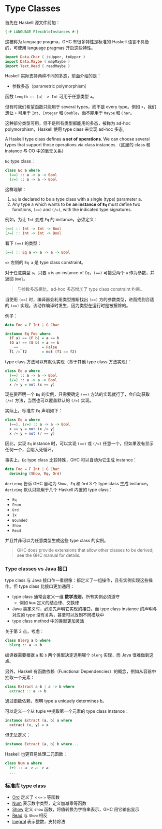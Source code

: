 # Type Classes

首先在 Haskell 源文件前加：

```Haskell
{-# LANGUAGE FlexibleInstances #-}
```

这被称为 language pragma，GHC 有很多特性是标准的 Haskell 语言不具备的，可使用 language pragmas 开启这些特性。

```Haskell
import Data.Char ( isUpper, toUpper )
import Data.Maybe ( mapMaybe )
import Text.Read ( readMaybe )
```

Haskell 实际支持两种不同的多态，前面介绍的是：

* 参数多态（parametric polymorphism）

函数 `length :: [a] -> Int` 可用于任意类型 `a`。

但有时我们希望函数只能用于 several types，而不是 every type。例如 `+`，我们想让 `+` 可用于 `Int`、`Integer` 和 `Double`，而不能用于 `Maybe` 和 `Char`。

这种部分类型可用，但不是所有类型都能用的多态，被称为 ad-hoc polymorphism，Haskell 使用 type class 来实现 ad-hoc 多态。

A Haskell type class defines **a set of operations**. We can choose several types that support those operations via class instances.（这里的 class 和 instance 与 OO 中的毫无关系）

`Eq` type class：

```Haskell
class Eq a where
  (==) :: a -> a -> Bool
  (/=) :: a -> a -> Bool
```

这样理解：

1. `Eq` is declared to be a type class with a single (type) parameter a.
2. Any type a which wants to be **an instance of `Eq`** must define two functions, `(==)` and `(/=)`, with the indicated type signatures.

例如，为让 `Int` 变成 `Eq` 的 instance，必须定义：

```Haskell
(==) :: Int -> Int -> Bool
(/=) :: Int -> Int -> Bool
```

看下 `(==)` 的类型：

```Haskell
(==) :: Eq a => a -> a -> Bool
```

`=>` 左侧的 `Eq a` 是 type class constraint。

对于任意类型 `a`，只要 `a` is an instance of `Eq`，`(==)` 可接受两个 `a` 作为参数，并返回 `Bool`。

>与参数多态相比，ad-hoc 多态增加了 type class constraint 约束。

当使用 `(==)` 时，编译器会利用类型推断找出 `(==)` 方的参数类型，进而找到合适的 `(==)` 实现。该动作编译时发生，因为类型在运行时是被擦除的。

例子：

```Haskell
data Foo = F Int | G Char

instance Eq Foo where
  (F a) == (F b) = a == b
  (G a) == (G b) = a == b
  _ == _         = False
  f1 /= f2       = not (f1 == f2)
```

type class 方法可以有默认实现（基于其他 type class 方法实现）：

```Haskell
class Eq a where
  (==) :: a -> a -> Bool
  (/=) :: a -> a -> Bool
  x /= y = not (x == y)
```

现在要声明一个 `Eq` 的实例，只需要确定 `(==)` 方法的实现就行了，会自动获取 `(/=)` 方法，当然也可以覆盖默认的 `(/=)` 实现。

实际上，标准库 `Eq` 声明如下：

```Haskell
class Eq a where
  (==), (/=) :: a -> a -> Bool
  x == y = not (x /= y)
  x /= y = not (/ == y)
```

因此，实现 `Eq` instance 时，可以实现 `(==)` 或 `(/=)` 任意一个，但如果没有显示任何一个，会陷入死循环。

事实上，`Eq` type class 比较特殊，GHC 可以自动为它生成 instance：

```Haskell
data Foo = F Int | G Char
  deriving (Show, Eq, Ord)
```

`deriving` 告诉 GHC 自动为 `Show`、`Eq` 和 `Ord` 3 个 type class 生成 instance。`deriving` 默认只能用于几个 Haskell 内置的 type class：

* `Eq`
* `Enum`
* `Ord`
* `Ix`
* `Bounded`
* `Show`
* `Read`

并且并非可以为任意类型生成这些 type class 的实例。

>GHC does provide extensions that allow other classes to be derived; see the GHC manual for details.

### Type classes vs Java 接口

type class 与 Java 接口乍一看很像：都定义了一组操作，且有实例实现这些操作。但 type class 比接口更加通用：

* type class 通常会定义一组 **数学法则**，所有实例必须遵守
  + 例如 `Num` 定义的结合律、交换律
* Java 类定义时，必须先声明它实现的接口，而 type class instance 的声明与对应的 type 没有关系，甚至可以放到不同模块中
* type class method 中的类型更加灵活

关于第 3 点，考虑：

```Haskell
class Blerg a b where
  blerg :: a -> b
```

编译器需要根据 `a` 和 `b` 两个类型决定选用哪个 `blerg` 实现，而 Java 很难做到这点。

另外，Haskell 有函数依赖（Functional Dependencies）的概念，例如从容器中抽取一个元素：

```Haskell
class Extract a b | a -> b where
  extract :: a -> b
```

通过函数依赖，表明 type a uniquely determines b。

可以定义一个从 tuple 中提取第一个元素的 type class instance：

```Haskell
instance Extract (a, b) a where
  extract (x, y) = x
```

但无法定义：

```Haskell
instance Extract (a, b) b where...
```

Haskell 也更容易处理二元函数：

```Haskell
class Num a where
  (+) :: a -> a -> a
  ...
```

### 标准库 type class

* [Ord](http://hackage.haskell.org/package/base-4.7.0.2/docs/Prelude.html#t:Ord) 定义了 `<` `<=` `>` 等函数
* [Num](http://hackage.haskell.org/package/base-4.7.0.2/docs/Prelude.html#t:Num) 表示数字类型，定义加减乘等函数
* [Show](http://hackage.haskell.org/package/base-4.7.0.2/docs/Prelude.html#t:Show) 定义 `show` 函数，将值转换为字符串表示，GHC 用它输出显示
* [Read](http://hackage.haskell.org/package/base-4.7.0.2/docs/Prelude.html#t:Read) 与 `Show` 相反
* [Inegral](http://hackage.haskell.org/package/base-4.7.0.2/docs/Prelude.html#t:Integral) 表示整数，支持除法

